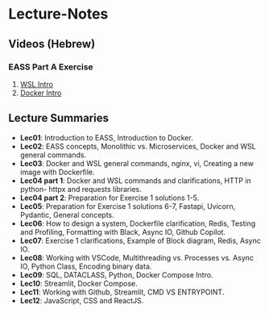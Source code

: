 # Lecture-Notes

## Videos (Hebrew)

### EASS Part A Exercise

1. [WSL Intro](https://www.youtube.com/watch?v=MFJNuEx0bRU&list=PLXznh3cpSlcAOvDGx8dfZer35A99P5-KV&index=1)
2. [Docker Intro](https://www.youtube.com/watch?v=xWMFlb1yXJY&list=PLXznh3cpSlcAOvDGx8dfZer35A99P5-KV&index=2&t=1834s)

## Lecture Summaries

- **Lec01**: Introduction to EASS, Introduction to Docker.  
- **Lec02**: EASS concepts, Monolithic vs. Microservices, Docker and WSL general commands.  
- **Lec03**: Docker and WSL general commands, nginx, vi, Creating a new image with Dockerfile.  
- **Lec04 part 1**: Docker and WSL commands and clarifications, HTTP in python- httpx and requests libraries.  
- **Lec04 part 2**: Preparation for Exercise 1 solutions 1-5.  
- **Lec05**: Preparation for Exercise 1 solutions 6-7, Fastapi, Uvicorn, Pydantic, General concepts.  
- **Lec06**: How to design a system, Dockerfile clarification, Redis, Testing and Profiling, Formatting with Black, Async IO, Github Copilot.  
- **Lec07**: Exercise 1 clarifications, Example of Block diagram, Redis, Async IO.  
- **Lec08**: Working with VSCode, Multithreading vs. Processes vs. Async IO, Python Class, Encoding binary data.
- **Lec09**: SQL, DATACLASS, Python, Docker Compose Intro.
- **Lec10**: Streamlit, Docker Compose.
- **Lec11**: Working with Github, Streamlit, CMD VS ENTRYPOINT.
- **Lec12**: JavaScript, CSS and ReactJS.

